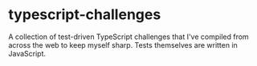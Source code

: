 # typescript-challenges
A collection of test-driven TypeScript challenges that I've compiled from across the web to keep myself sharp. Tests themselves are written in JavaScript. 
